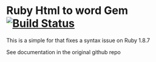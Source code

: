 # Ruby Html to word Gem [![Build Status](https://travis-ci.org/unwire/htmltoword.png)](https://travis-ci.org/unwire/htmltoword)

This is a simple for that fixes a syntax issue on Ruby 1.8.7

See documentation in the original github repo